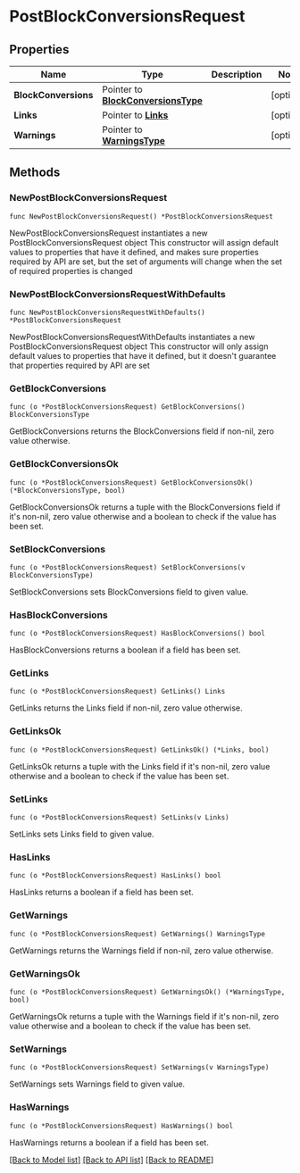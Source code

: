 # PostBlockConversionsRequest

## Properties

Name | Type | Description | Notes
------------ | ------------- | ------------- | -------------
**BlockConversions** | Pointer to [**BlockConversionsType**](BlockConversionsType.md) |  | [optional] 
**Links** | Pointer to [**Links**](Links.md) |  | [optional] 
**Warnings** | Pointer to [**WarningsType**](WarningsType.md) |  | [optional] 

## Methods

### NewPostBlockConversionsRequest

`func NewPostBlockConversionsRequest() *PostBlockConversionsRequest`

NewPostBlockConversionsRequest instantiates a new PostBlockConversionsRequest object
This constructor will assign default values to properties that have it defined,
and makes sure properties required by API are set, but the set of arguments
will change when the set of required properties is changed

### NewPostBlockConversionsRequestWithDefaults

`func NewPostBlockConversionsRequestWithDefaults() *PostBlockConversionsRequest`

NewPostBlockConversionsRequestWithDefaults instantiates a new PostBlockConversionsRequest object
This constructor will only assign default values to properties that have it defined,
but it doesn't guarantee that properties required by API are set

### GetBlockConversions

`func (o *PostBlockConversionsRequest) GetBlockConversions() BlockConversionsType`

GetBlockConversions returns the BlockConversions field if non-nil, zero value otherwise.

### GetBlockConversionsOk

`func (o *PostBlockConversionsRequest) GetBlockConversionsOk() (*BlockConversionsType, bool)`

GetBlockConversionsOk returns a tuple with the BlockConversions field if it's non-nil, zero value otherwise
and a boolean to check if the value has been set.

### SetBlockConversions

`func (o *PostBlockConversionsRequest) SetBlockConversions(v BlockConversionsType)`

SetBlockConversions sets BlockConversions field to given value.

### HasBlockConversions

`func (o *PostBlockConversionsRequest) HasBlockConversions() bool`

HasBlockConversions returns a boolean if a field has been set.

### GetLinks

`func (o *PostBlockConversionsRequest) GetLinks() Links`

GetLinks returns the Links field if non-nil, zero value otherwise.

### GetLinksOk

`func (o *PostBlockConversionsRequest) GetLinksOk() (*Links, bool)`

GetLinksOk returns a tuple with the Links field if it's non-nil, zero value otherwise
and a boolean to check if the value has been set.

### SetLinks

`func (o *PostBlockConversionsRequest) SetLinks(v Links)`

SetLinks sets Links field to given value.

### HasLinks

`func (o *PostBlockConversionsRequest) HasLinks() bool`

HasLinks returns a boolean if a field has been set.

### GetWarnings

`func (o *PostBlockConversionsRequest) GetWarnings() WarningsType`

GetWarnings returns the Warnings field if non-nil, zero value otherwise.

### GetWarningsOk

`func (o *PostBlockConversionsRequest) GetWarningsOk() (*WarningsType, bool)`

GetWarningsOk returns a tuple with the Warnings field if it's non-nil, zero value otherwise
and a boolean to check if the value has been set.

### SetWarnings

`func (o *PostBlockConversionsRequest) SetWarnings(v WarningsType)`

SetWarnings sets Warnings field to given value.

### HasWarnings

`func (o *PostBlockConversionsRequest) HasWarnings() bool`

HasWarnings returns a boolean if a field has been set.


[[Back to Model list]](../README.md#documentation-for-models) [[Back to API list]](../README.md#documentation-for-api-endpoints) [[Back to README]](../README.md)


